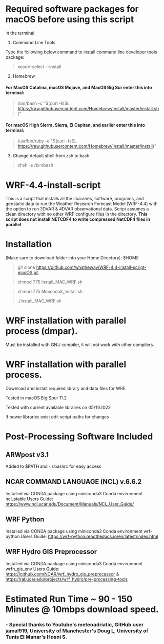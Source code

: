 # Required software packages for macOS before using this script
in the terminal:

1. Command Line Tools

Type the following below command to install command line developer tools package:

> xcode-select --install
 
 
 
2. Homebrew

#### For MacOS Catalina, macOS Mojave, and MacOS Big Sur enter this into terminal:

> /bin/bash -c "$(curl -fsSL https://raw.githubusercontent.com/Homebrew/install/master/install.sh)"

#### For macOS High Sierra, Sierra, El Capitan, and earlier enter this into terminal:

> /usr/bin/ruby -e "$(curl -fsSL https://raw.githubusercontent.com/Homebrew/install/master/install)"
 
 

3. Change default shell from zsh to bash

> chsh -s /bin/bash
 
 

# WRF-4.4-install-script
This is a script that installs all the libararies, software, programs, and geostatic data to run the Weather Research Forecast Model (WRF-4.4) with the option to run 3DVAR & 4DVAR observational data. 
Script assumes a clean directory with no other WRF configure files in the directory.
**This script does not install NETCDF4 to write compressed NetCDF4 files in parallel**

# Installation 
(Make sure to download folder into your Home Directory): $HOME

> git clone https://github.com/whatheway/WRF-4.4-install-script-macOS.git

> chmod 775 Install_MAC_WRF.sh

> chmod 775 Minicoda3_Install.sh

> ./Install_MAC_WRF.sh

# WRF installation with parallel process (dmpar).
Must be installed with GNU compiler, it will not work with other compilers.


# WRF installation with parallel process.

Download and install required library and data files for WRF.

Tested in macOS Big Spur 11.2

Tested with current available libraries on 05/11/2022

If newer libraries exist edit script paths for changes

# Post-Processing Software Included

## ARWpost v3.1
Added to $PATH and ~/.bashrc for easy access

## NCAR COMMAND LANGUAGE (NCL) v.6.6.2
 Installed via CONDA package using miniconda3
 Conda environment ncl_stable
 Users Guide: https://www.ncl.ucar.edu/Document/Manuals/NCL_User_Guide/
## WRF Python
 Installed via CONDA package using miniconda3
 Conda environment wrf-python
Users Guide: https://wrf-python.readthedocs.io/en/latest/index.html
## WRF Hydro GIS Preprocessor
 Installed via CONDA package using miniconda3
 Conda environment wrfh_gis_env
Users Guide: https://github.com/NCAR/wrf_hydro_gis_preprocessor & https://ral.ucar.edu/projects/wrf_hydro/pre-processing-tools

# Estimated Run Time ~ 90 - 150 Minutes @ 10mbps download speed.
### - Special thanks to  Youtube's meteoadriatic, GitHub user jamal919, University of Manchester's  Doug L, University of Tunis El Manar's Hosni S.


